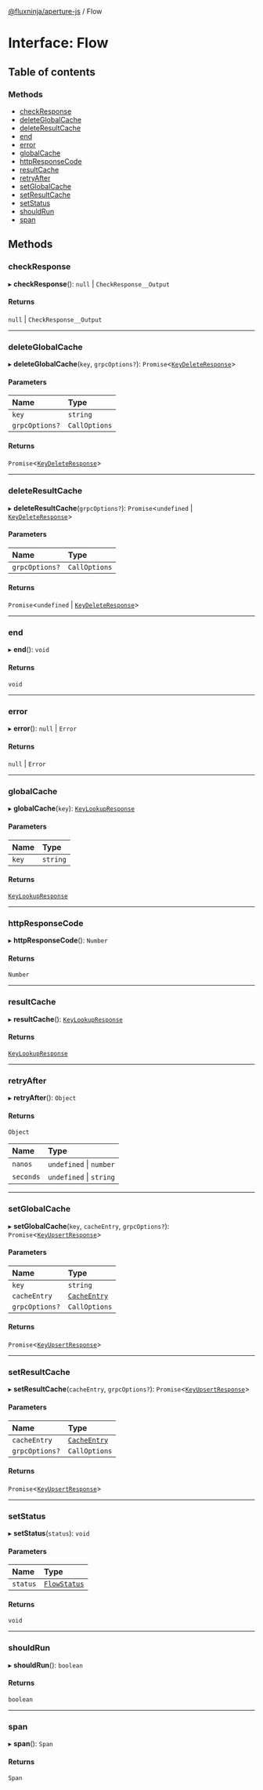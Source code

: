 [@fluxninja/aperture-js](../README.md) / Flow

# Interface: Flow

## Table of contents

### Methods

- [checkResponse](Flow.md#checkresponse)
- [deleteGlobalCache](Flow.md#deleteglobalcache)
- [deleteResultCache](Flow.md#deleteresultcache)
- [end](Flow.md#end)
- [error](Flow.md#error)
- [globalCache](Flow.md#globalcache)
- [httpResponseCode](Flow.md#httpresponsecode)
- [resultCache](Flow.md#resultcache)
- [retryAfter](Flow.md#retryafter)
- [setGlobalCache](Flow.md#setglobalcache)
- [setResultCache](Flow.md#setresultcache)
- [setStatus](Flow.md#setstatus)
- [shouldRun](Flow.md#shouldrun)
- [span](Flow.md#span)

## Methods

### checkResponse

▸ **checkResponse**(): ``null`` \| `CheckResponse__Output`

#### Returns

``null`` \| `CheckResponse__Output`

___

### deleteGlobalCache

▸ **deleteGlobalCache**(`key`, `grpcOptions?`): `Promise`\<[`KeyDeleteResponse`](KeyDeleteResponse.md)\>

#### Parameters

| Name | Type |
| :------ | :------ |
| `key` | `string` |
| `grpcOptions?` | `CallOptions` |

#### Returns

`Promise`\<[`KeyDeleteResponse`](KeyDeleteResponse.md)\>

___

### deleteResultCache

▸ **deleteResultCache**(`grpcOptions?`): `Promise`\<`undefined` \| [`KeyDeleteResponse`](KeyDeleteResponse.md)\>

#### Parameters

| Name | Type |
| :------ | :------ |
| `grpcOptions?` | `CallOptions` |

#### Returns

`Promise`\<`undefined` \| [`KeyDeleteResponse`](KeyDeleteResponse.md)\>

___

### end

▸ **end**(): `void`

#### Returns

`void`

___

### error

▸ **error**(): ``null`` \| `Error`

#### Returns

``null`` \| `Error`

___

### globalCache

▸ **globalCache**(`key`): [`KeyLookupResponse`](KeyLookupResponse.md)

#### Parameters

| Name | Type |
| :------ | :------ |
| `key` | `string` |

#### Returns

[`KeyLookupResponse`](KeyLookupResponse.md)

___

### httpResponseCode

▸ **httpResponseCode**(): `Number`

#### Returns

`Number`

___

### resultCache

▸ **resultCache**(): [`KeyLookupResponse`](KeyLookupResponse.md)

#### Returns

[`KeyLookupResponse`](KeyLookupResponse.md)

___

### retryAfter

▸ **retryAfter**(): `Object`

#### Returns

`Object`

| Name | Type |
| :------ | :------ |
| `nanos` | `undefined` \| `number` |
| `seconds` | `undefined` \| `string` |

___

### setGlobalCache

▸ **setGlobalCache**(`key`, `cacheEntry`, `grpcOptions?`): `Promise`\<[`KeyUpsertResponse`](KeyUpsertResponse.md)\>

#### Parameters

| Name | Type |
| :------ | :------ |
| `key` | `string` |
| `cacheEntry` | [`CacheEntry`](CacheEntry.md) |
| `grpcOptions?` | `CallOptions` |

#### Returns

`Promise`\<[`KeyUpsertResponse`](KeyUpsertResponse.md)\>

___

### setResultCache

▸ **setResultCache**(`cacheEntry`, `grpcOptions?`): `Promise`\<[`KeyUpsertResponse`](KeyUpsertResponse.md)\>

#### Parameters

| Name | Type |
| :------ | :------ |
| `cacheEntry` | [`CacheEntry`](CacheEntry.md) |
| `grpcOptions?` | `CallOptions` |

#### Returns

`Promise`\<[`KeyUpsertResponse`](KeyUpsertResponse.md)\>

___

### setStatus

▸ **setStatus**(`status`): `void`

#### Parameters

| Name | Type |
| :------ | :------ |
| `status` | [`FlowStatus`](../enums/FlowStatus.md) |

#### Returns

`void`

___

### shouldRun

▸ **shouldRun**(): `boolean`

#### Returns

`boolean`

___

### span

▸ **span**(): `Span`

#### Returns

`Span`
